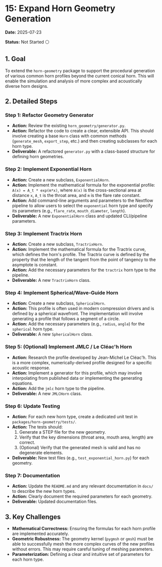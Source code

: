 # 15: Expand Horn Geometry Generation

**Date:** 2025-07-23

**Status:** Not Started ⚪

## 1. Goal

To extend the `horn-geometry` package to support the procedural generation of various common horn profiles beyond the current conical horn. This will enable the simulation and analysis of more complex and acoustically diverse horn designs.

## 2. Detailed Steps

### Step 1: Refactor Geometry Generator
- **Action:** Review the existing `horn_geometry/generator.py`.
- **Action:** Refactor the code to create a clear, extensible API. This should involve creating a base `Horn` class with common methods (`generate_mesh`, `export_step`, etc.) and then creating subclasses for each horn type.
- **Deliverable:** A refactored `generator.py` with a class-based structure for defining horn geometries.

### Step 2: Implement Exponential Horn
- **Action:** Create a new subclass, `ExponentialHorn`.
- **Action:** Implement the mathematical formula for the exponential profile: `A(x) = A_t * exp(m*x)`, where `A(x)` is the cross-sectional area at distance `x`, `A_t` is the throat area, and `m` is the flare rate constant.
- **Action:** Add command-line arguments and parameters to the Nextflow pipeline to allow users to select the `exponential` horn type and specify its parameters (e.g., `flare_rate`, `mouth_diameter`, `length`).
- **Deliverable:** A new `ExponentialHorn` class and updated CLI/pipeline parameters.

### Step 3: Implement Tractrix Horn
- **Action:** Create a new subclass, `TractrixHorn`.
- **Action:** Implement the mathematical formula for the Tractrix curve, which defines the horn's profile. The Tractrix curve is defined by the property that the length of the tangent from the point of tangency to the asymptote is constant.
- **Action:** Add the necessary parameters for the `tractrix` horn type to the pipeline.
- **Deliverable:** A new `TractrixHorn` class.

### Step 4: Implement Spherical/Wave-Guide Horn
- **Action:** Create a new subclass, `SphericalHorn`.
- **Action:** This profile is often used in modern compression drivers and is defined by a spherical wavefront. The implementation will involve generating a profile that follows a segment of a circle.
- **Action:** Add the necessary parameters (e.g., `radius`, `angle`) for the `spherical` horn type.
- **Deliverable:** A new `SphericalHorn` class.

### Step 5: (Optional) Implement JMLC / Le Cléac'h Horn
- **Action:** Research the profile developed by Jean-Michel Le Cléac'h. This is a more complex, numerically-derived profile designed for a specific acoustic response.
- **Action:** Implement a generator for this profile, which may involve interpolating from published data or implementing the generating equations.
- **Action:** Add the `jmlc` horn type to the pipeline.
- **Deliverable:** A new `JMLCHorn` class.

### Step 6: Update Testing
- **Action:** For each new horn type, create a dedicated unit test in `packages/horn-geometry/tests/`.
- **Action:** The tests should:
    1. Generate a STEP file for the new geometry.
    2. Verify that the key dimensions (throat area, mouth area, length) are correct.
    3. (Optional) Verify that the generated mesh is valid and has no degenerate elements.
- **Deliverable:** New test files (e.g., `test_exponential_horn.py`) for each geometry.

### Step 7: Documentation
- **Action:** Update the `README.md` and any relevant documentation in `docs/` to describe the new horn types.
- **Action:** Clearly document the required parameters for each geometry.
- **Deliverable:** Updated documentation files.

## 3. Key Challenges
- **Mathematical Correctness:** Ensuring the formulas for each horn profile are implemented accurately.
- **Geometric Robustness:** The geometry kernel (`pygmsh` or `gmsh`) must be able to successfully mesh the more complex curves of the new profiles without errors. This may require careful tuning of meshing parameters.
- **Parameterization:** Defining a clear and intuitive set of parameters for each horn type.
